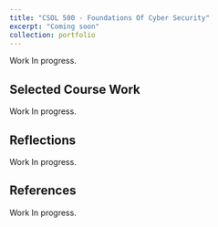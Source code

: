```yaml
---
title: "CSOL 500 - Foundations Of Cyber Security"
excerpt: "Coming soon"
collection: portfolio
---
```


Work In progress.

## Selected Course Work
Work In progress.

## Reflections

Work In progress.

## References  
Work In progress.
